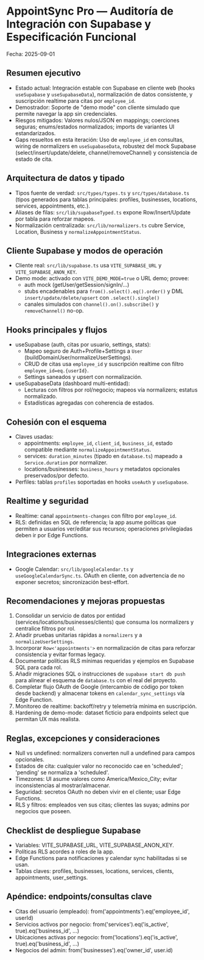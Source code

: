 # AppointSync Pro — Auditoría de Integración con Supabase y Especificación Funcional

Fecha: 2025-09-01

## Resumen ejecutivo
- Estado actual: Integración estable con Supabase en cliente web (hooks `useSupabase` y `useSupabaseData`), normalización de datos consistente, y suscripción realtime para citas por `employee_id`.
- Demostrador: Soporte de "demo mode" con cliente simulado que permite navegar la app sin credenciales.
- Riesgos mitigados: Valores nulos/JSON en mappings; coerciones seguras; enums/estados normalizados; imports de variantes UI estandarizados.
- Gaps resueltos en esta iteración: Uso de `employee_id` en consultas, wiring de normalizers en `useSupabaseData`, robustez del mock Supabase (select/insert/update/delete, channel/removeChannel) y consistencia de estado de cita.

## Arquitectura de datos y tipado
- Tipos fuente de verdad: `src/types/types.ts` y `src/types/database.ts` (tipos generados para tablas principales: profiles, businesses, locations, services, appointments, etc.).
- Aliases de filas: `src/lib/supabaseTyped.ts` expone Row/Insert/Update por tabla para reforzar mapeos.
- Normalización centralizada: `src/lib/normalizers.ts` cubre Service, Location, Business y `normalizeAppointmentStatus`.

## Cliente Supabase y modos de operación
- Cliente real: `src/lib/supabase.ts` usa `VITE_SUPABASE_URL` y `VITE_SUPABASE_ANON_KEY`.
- Demo mode: activado con `VITE_DEMO_MODE=true` o URL demo; provee:
  - auth mock (getUser/getSession/signIn/…)
  - stubs encadenables para `from().select().eq().order()` y DML `insert/update/delete/upsert` con `.select().single()`
  - canales simulados con `channel().on().subscribe()` y `removeChannel()` no-op.

## Hooks principales y flujos
- useSupabase (auth, citas por usuario, settings, stats):
  - Mapeo seguro de Auth+Profile+Settings a `User` (buildDomainUser/normalizeUserSettings).
  - CRUD de citas usa `employee_id` y suscripción realtime con filtro `employee_id=eq.{userId}`.
  - Settings saneados y upsert con normalización.
- useSupabaseData (dashboard multi-entidad):
  - Lecturas con filtros por rol/negocio; mapeos vía normalizers; estatus normalizado.
  - Estadísticas agregadas con coherencia de estados.

## Cohesión con el esquema
- Claves usadas:
  - appointments: `employee_id`, `client_id`, `business_id`, estado compatible mediante `normalizeAppointmentStatus`.
  - services: `duration_minutes` (tipado en `database.ts`) mapeado a `Service.duration` por normalizer.
  - locations/businesses: `business_hours` y metadatos opcionales preservados/por defecto.
- Perfiles: tablas `profiles` soportadas en hooks `useAuth` y `useSupabase`.

## Realtime y seguridad
- Realtime: canal `appointments-changes` con filtro por `employee_id`.
- RLS: definidas en SQL de referencia; la app asume políticas que permiten a usuarios ver/editar sus recursos; operaciones privilegiadas deben ir por Edge Functions.

## Integraciones externas
- Google Calendar: `src/lib/googleCalendar.ts` y `useGoogleCalendarSync.ts`. OAuth en cliente, con advertencia de no exponer secretos; sincronización best-effort.

## Recomendaciones y mejoras propuestas
1) Consolidar un servicio de datos por entidad (services/locations/businesses/clients) que consuma los normalizers y centralice filtros por rol.
2) Añadir pruebas unitarias rápidas a `normalizers` y a `normalizeUserSettings`.
3) Incorporar `Row<'appointments'>` en normalización de citas para reforzar consistencia y evitar formas legacy.
4) Documentar políticas RLS mínimas requeridas y ejemplos en Supabase SQL para cada rol.
5) Añadir migraciones SQL o instrucciones de `supabase start db push` para alinear el esquema de `database.ts` con el real del proyecto.
6) Completar flujo OAuth de Google (intercambio de código por token desde backend) y almacenar tokens en `calendar_sync_settings` vía Edge Function.
7) Monitoreo de realtime: backoff/retry y telemetría mínima en suscripción.
8) Hardening de demo-mode: dataset ficticio para endpoints select que permitan UX más realista.

## Reglas, excepciones y consideraciones
- Null vs undefined: normalizers converten null a undefined para campos opcionales.
- Estados de cita: cualquier valor no reconocido cae en 'scheduled'; 'pending' se normaliza a 'scheduled'.
- Timezones: UI asume valores como America/Mexico_City; evitar inconsistencias al mostrar/almacenar.
- Seguridad: secretos OAuth no deben vivir en el cliente; usar Edge Functions.
- RLS y filtros: empleados ven sus citas; clientes las suyas; admins por negocios que poseen.

## Checklist de despliegue Supabase
- Variables: VITE_SUPABASE_URL, VITE_SUPABASE_ANON_KEY.
- Políticas RLS acordes a roles de la app.
- Edge Functions para notificaciones y calendar sync habilitadas si se usan.
- Tablas claves: profiles, businesses, locations, services, clients, appointments, user_settings.

## Apéndice: endpoints/consultas clave
- Citas del usuario (empleado): from('appointments').eq('employee_id', userId)
- Servicios activos por negocio: from('services').eq('is_active', true).eq('business_id', ...)
- Ubicaciones activas por negocio: from('locations').eq('is_active', true).eq('business_id', ...)
- Negocios del admin: from('businesses').eq('owner_id', user.id)

